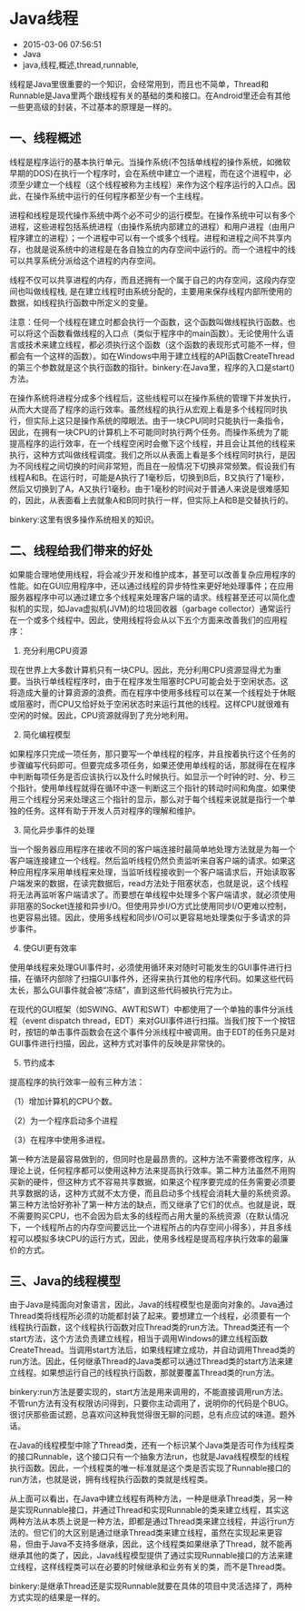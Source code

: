 # Java线程
- 2015-03-06 07:56:51
- Java
- java,线程,概述,thread,runnable,

<!--markdown-->线程是Java里很重要的一个知识，会经常用到，而且也不简单，Thread和Runnable是Java里两个跟线程有关的基础的类和接口。在Android里还会有其他一些更高级的封装，不过基本的原理是一样的。


<!--more-->


## 一、线程概述

线程是程序运行的基本执行单元。当操作系统(不包括单线程的操作系统，如微软早期的DOS)在执行一个程序时，会在系统中建立一个进程，而在这个进程中，必须至少建立一个线程（这个线程被称为主线程）来作为这个程序运行的入口点。因此，在操作系统中运行的任何程序都至少有一个主线程。

进程和线程是现代操作系统中两个必不可少的运行模型。在操作系统中可以有多个进程，这些进程包括系统进程（由操作系统内部建立的进程）和用户进程（由用户程序建立的进程）；一个进程中可以有一个或多个线程。进程和进程之间不共享内存，也就是说系统中的进程是在各自独立的内存空间中运行的。而一个进程中的线可以共享系统分派给这个进程的内存空间。

线程不仅可以共享进程的内存，而且还拥有一个属于自己的内存空间，这段内存空间也叫做线程栈, 是在建立线程时由系统分配的，主要用来保存线程内部所使用的数据，如线程执行函数中所定义的变量。

注意：任何一个线程在建立时都会执行一个函数，这个函数叫做线程执行函数。也可以将这个函数看做线程的入口点（类似于程序中的main函数）。无论使用什么语言或技术来建立线程，都必须执行这个函数（这个函数的表现形式可能不一样，但都会有一个这样的函数）。如在Windows中用于建立线程的API函数CreateThread的第三个参数就是这个执行函数的指针。binkery:在Java里，程序的入口是start()方法。

在操作系统将进程分成多个线程后，这些线程可以在操作系统的管理下并发执行，从而大大提高了程序的运行效率。虽然线程的执行从宏观上看是多个线程同时执行，但实际上这只是操作系统的障眼法。由于一块CPU同时只能执行一条指令，因此，在拥有一块CPU的计算机上不可能同时执行两个任务。而操作系统为了能提高程序的运行效率，在一个线程空闲时会撤下这个线程，并且会让其他的线程来执行，这种方式叫做线程调度。我们之所以从表面上看是多个线程同时执行，是因为不同线程之间切换的时间非常短，而且在一般情况下切换非常频繁。假设我们有线程A和B。在运行时，可能是A执行了1毫秒后，切换到B后，B又执行了1毫秒，然后又切换到了A，A又执行1毫秒。由于1毫秒的时间对于普通人来说是很难感知的，因此，从表面看上去就象A和B同时执行一样，但实际上A和B是交替执行的。

binkery:这里有很多操作系统相关的知识。

## 二、线程给我们带来的好处

如果能合理地使用线程，将会减少开发和维护成本，甚至可以改善复杂应用程序的性能。如在GUI应用程序中，还以通过线程的异步特性来更好地处理事件；在应用服务器程序中可以通过建立多个线程来处理客户端的请求。线程甚至还可以简化虚拟机的实现，如Java虚拟机(JVM)的垃圾回收器（garbage collector）通常运行在一个或多个线程中。因此，使用线程将会从以下五个方面来改善我们的应用程序：

1. 充分利用CPU资源

现在世界上大多数计算机只有一块CPU。因此，充分利用CPU资源显得尤为重要。当执行单线程程序时，由于在程序发生阻塞时CPU可能会处于空闲状态。这将造成大量的计算资源的浪费。而在程序中使用多线程可以在某一个线程处于休眠或阻塞时，而CPU又恰好处于空闲状态时来运行其他的线程。这样CPU就很难有空闲的时候。因此，CPU资源就得到了充分地利用。

2.   简化编程模型

如果程序只完成一项任务，那只要写一个单线程的程序，并且按着执行这个任务的步骤编写代码即可。但要完成多项任务，如果还使用单线程的话，那就得在在程序中判断每项任务是否应该执行以及什么时候执行。如显示一个时钟的时、分、秒三个指针。使用单线程就得在循环中逐一判断这三个指针的转动时间和角度。如果使用三个线程分另来处理这三个指针的显示，那么对于每个线程来说就是指行一个单独的任务。这样有助于开发人员对程序的理解和维护。

3.   简化异步事件的处理

当一个服务器应用程序在接收不同的客户端连接时最简单地处理方法就是为每一个客户端连接建立一个线程。然后监听线程仍然负责监听来自客户端的请求。如果这种应用程序采用单线程来处理，当监听线程接收到一个客户端请求后，开始读取客户端发来的数据，在读完数据后，read方法处于阻塞状态，也就是说，这个线程将无法再监听客户端请求了。而要想在单线程中处理多个客户端请求，就必须使用非阻塞的Socket连接和异步I/O。但使用异步I/O方式比使用同步I/O更难以控制，也更容易出错。因此，使用多线程和同步I/O可以更容易地处理类似于多请求的异步事件。

4.   使GUI更有效率

使用单线程来处理GUI事件时，必须使用循环来对随时可能发生的GUI事件进行扫描，在循环内部除了扫描GUI事件外，还得来执行其他的程序代码。如果这些代码太长，那么GUI事件就会被“冻结”，直到这些代码被执行完为止。

在现代的GUI框架（如SWING、AWT和SWT）中都使用了一个单独的事件分派线程（event dispatch thread，EDT）来对GUI事件进行扫描。当我们按下一个按钮时，按钮的单击事件函数会在这个事件分派线程中被调用。由于EDT的任务只是对GUI事件进行扫描，因此，这种方式对事件的反映是非常快的。

5.   节约成本

提高程序的执行效率一般有三种方法：

（1）增加计算机的CPU个数。

（2）为一个程序启动多个进程

（3）在程序中使用多进程。

第一种方法是最容易做到的，但同时也是最昂贵的。这种方法不需要修改程序，从理论上说，任何程序都可以使用这种方法来提高执行效率。第二种方法虽然不用购买新的硬件，但这种方式不容易共享数据，如果这个程序要完成的任务需要必须要共享数据的话，这种方式就不太方便，而且启动多个线程会消耗大量的系统资源。第三种方法恰好弥补了第一种方法的缺点，而又继承了它们的优点。也就是说，既不需要购买CPU，也不会因为启太多的线程而占用大量的系统资源（在默认情况下，一个线程所占的内存空间要远比一个进程所占的内存空间小得多），并且多线程可以模拟多块CPU的运行方式，因此，使用多线程是提高程序执行效率的最廉价的方式。

## 三、Java的线程模型

由于Java是纯面向对象语言，因此，Java的线程模型也是面向对象的。Java通过Thread类将线程所必须的功能都封装了起来。要想建立一个线程，必须要有一个线程执行函数，这个线程执行函数对应Thread类的run方法。Thread类还有一个start方法，这个方法负责建立线程，相当于调用Windows的建立线程函数CreateThread。当调用start方法后，如果线程建立成功，并自动调用Thread类的run方法。因此，任何继承Thread的Java类都可以通过Thread类的start方法来建立线程。如果想运行自己的线程执行函数，那就要覆盖Thread类的run方法。

binkery:run方法是要实现的，start方法是用来调用的，不能直接调用run方法。不管run方法有没有权限访问得到，只要你主动调用了，说明你的代码是个BUG。很讨厌那些面试题，总喜欢问这种我觉得很无聊的问题，总有点应试的味道。题外话。

在Java的线程模型中除了Thread类，还有一个标识某个Java类是否可作为线程类的接口Runnable，这个接口只有一个抽象方法run，也就是Java线程模型的线程执行函数。因此，一个线程类的唯一标准就是这个类是否实现了Runnable接口的run方法，也就是说，拥有线程执行函数的类就是线程类。

从上面可以看出，在Java中建立线程有两种方法，一种是继承Thread类，另一种是实现Runnable接口，并通过Thread和实现Runnable的类来建立线程，其实这两种方法从本质上说是一种方法，即都是通过Thread类来建立线程，并运行run方法的。但它们的大区别是通过继承Thread类来建立线程，虽然在实现起来更容易，但由于Java不支持多继承，因此，这个线程类如果继承了Thread，就不能再继承其他的类了，因此，Java线程模型提供了通过实现Runnable接口的方法来建立线程，这样线程类可以在必要的时候继承和业务有关的类，而不是Thread类。

binkery:是继承Thread还是实现Runnable就要在具体的项目中灵活选择了，两种方式实现的结果是一样的。